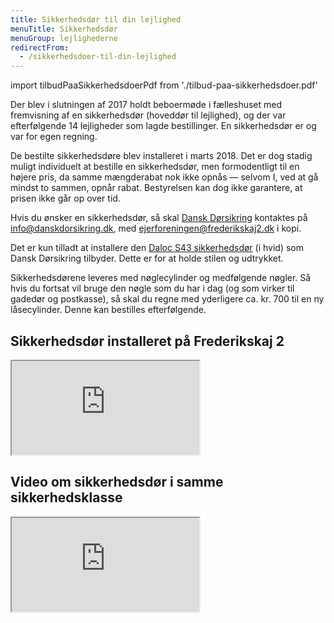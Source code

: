 ```yaml
---
title: Sikkerhedsdør til din lejlighed
menuTitle: Sikkerhedsdør
menuGroup: lejlighederne
redirectFrom:
  - /sikkerhedsdoer-til-din-lejlighed
---
```

import tilbudPaaSikkerhedsdoerPdf from './tilbud-paa-sikkerhedsdoer.pdf'

Der blev i slutningen af 2017 holdt beboermøde i fælleshuset med fremvisning af en sikkerhedsdør (hoveddør til lejlighed), og der var efterfølgende 14 lejligheder som lagde bestillinger. En sikkerhedsdør er og var for egen regning.

De bestilte sikkerhedsdøre blev installeret i marts 2018. Det er dog stadig muligt individuelt at bestille en sikkerhedsdør, men formodentligt til en højere pris, da samme mængderabat nok ikke opnås &mdash; selvom I, ved at gå mindst to sammen, opnår rabat. Bestyrelsen kan dog ikke garantere, at prisen ikke går op over tid.

<Pdf pdf={tilbudPaaSikkerhedsdoerPdf} text="Tilbuddet fra Dansk Dørsikring fra 2017" />

Hvis du ønsker en sikkerhedsdør, så skal [Dansk Dørsikring](https://www.danskdorsikring.dk/) kontaktes på [info@danskdorsikring.dk](mailto:info@danskdorsikring.dk), med ejerforeningen@frederikskaj2.dk i kopi.

Det er kun tilladt at installere den [Daloc&nbsp;S43 sikkerhedsdør](http://www.dorkatalog.daloc.dk/sikkerhedsdore/S43/) (i&nbsp;hvid) som Dansk Dørsikring tilbyder. Dette er for at holde stilen og udtrykket.

Sikkerhedsdørene leveres med nøglecylinder og medfølgende nøgler. Så hvis du fortsat vil bruge den nøgle som du har i dag (og som virker til gadedør og postkasse), så skal du regne med yderligere ca. kr.&nbsp;700 til en ny låsecylinder. Denne kan bestilles efterfølgende.

## Sikkerhedsdør installeret på Frederikskaj 2

<div class="iframe-container">
  <iframe title="Video med sikkerhedsdør installeret på Frederikskaj 2" src="https://www.youtube.com/embed/4jd8xO1qpg4" loading="lazy"></iframe>
</div>

## Video om sikkerhedsdør i samme sikkerhedsklasse

<div class="iframe-container">
  <iframe title="Video om sikkerhedsdør" src="https://www.youtube.com/embed/y0aOC9Y6XSM" loading="lazy"></iframe>
</div>
